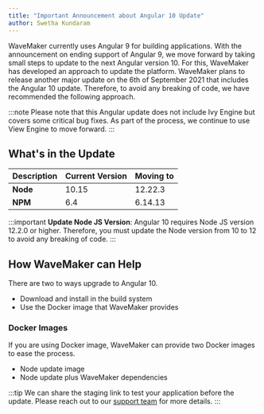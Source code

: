 ```yaml
---
title: "Important Announcement about Angular 10 Update"
author: Swetha Kundaram
---
```


WaveMaker currently uses Angular 9 for building applications. With the announcement on ending support of Angular 9, we move forward by taking small steps to update to the next Angular version 10. For this, WaveMaker has developed an approach to update the platform. WaveMaker plans to release another major update on the 6th of September 2021 that includes the Angular 10 update. Therefore, to avoid any breaking of code, we have recommended the following approach. 

<!--truncate-->

:::note
Please note that this Angular update does not include Ivy Engine but covers some critical bug fixes. As part of the process, we continue to use View Engine to move forward.
:::

## What's in the Update

|Description| Current Version | Moving to|
|---|---|---|
|**Node** | 10.15 | 12.22.3 |
| **NPM**| 6.4 | 6.14.13 |


:::important
**Update Node JS Version**: Angular 10 requires Node JS version 12.2.0 or higher. Therefore, you must update the Node version from 10 to 12 to avoid any breaking of code.
:::

## How WaveMaker can Help

There are two to ways upgrade to Angular 10.

- Download and install in the build system
- Use the Docker image that WaveMaker provides

### Docker Images

If you are using Docker image, WaveMaker can provide two Docker images to ease the process.

- Node update image
- Node update plus WaveMaker dependencies

:::tip
We can share the staging link to test your application before the update. Please reach out to our [support team](mailto:support@wavemaker.com) for more details. 
:::